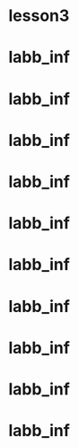 # lesson3
# labb_inf
# labb_inf
# labb_inf
# labb_inf
# labb_inf
# labb_inf
# labb_inf
# labb_inf
# labb_inf
# labb_inf
